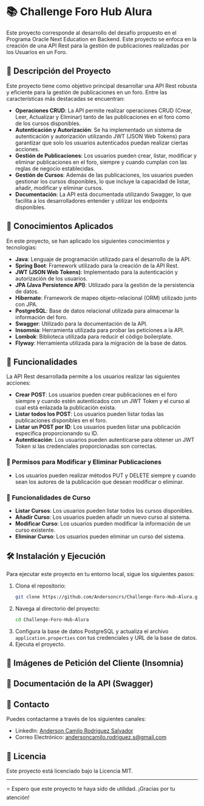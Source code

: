 # 📚 Challenge Foro Hub Alura

Este proyecto corresponde al desarrollo del desafío propuesto en el Programa Oracle Next Education en Backend. Este proyecto se enfoca en la creación de una API Rest para la gestión de publicaciones realizadas por los Usuarios en un Foro.

## 🌟 Descripción del Proyecto

Este proyecto tiene como objetivo principal desarrollar una API Rest robusta y eficiente para la gestión de publicaciones en un foro. Entre las características más destacadas se encuentran:

- **Operaciones CRUD**: La API permite realizar operaciones CRUD (Crear, Leer, Actualizar y Eliminar) tanto de las publicaciones en el foro como de los cursos disponibles.
- **Autenticación y Autorización**: Se ha implementado un sistema de autenticación y autorización utilizando JWT (JSON Web Tokens) para garantizar que solo los usuarios autenticados puedan realizar ciertas acciones.
- **Gestión de Publicaciones**: Los usuarios pueden crear, listar, modificar y eliminar publicaciones en el foro, siempre y cuando cumplan con las reglas de negocio establecidas.
- **Gestión de Cursos**: Además de las publicaciones, los usuarios pueden gestionar los cursos disponibles, lo que incluye la capacidad de listar, añadir, modificar y eliminar cursos.
- **Documentación**: La API está documentada utilizando Swagger, lo que facilita a los desarrolladores entender y utilizar los endpoints disponibles.

## 🌟 Conocimientos Aplicados

En este proyecto, se han aplicado los siguientes conocimientos y tecnologías:

- **Java**: Lenguaje de programación utilizado para el desarrollo de la API.
- **Spring Boot**: Framework utilizado para la creación de la API Rest.
- **JWT (JSON Web Tokens)**: Implementado para la autenticación y autorización de los usuarios.
- **JPA (Java Persistence API)**: Utilizado para la gestión de la persistencia de datos.
- **Hibernate**: Framework de mapeo objeto-relacional (ORM) utilizado junto con JPA.
- **PostgreSQL**: Base de datos relacional utilizada para almacenar la información del foro.
- **Swagger**: Utilizado para la documentación de la API.
- **Insomnia**: Herramienta utilizada para probar las peticiones a la API.
- **Lombok**: Biblioteca utilizada para reducir el código boilerplate.
- **Flyway**: Herramienta utilizada para la migración de la base de datos.

## 🚀 Funcionalidades

La API Rest desarrollada permite a los usuarios realizar las siguientes acciones:

- **Crear POST**: Los usuarios pueden crear publicaciones en el foro siempre y cuando estén autenticados con un JWT Token y el curso al cual está enlazada la publicación exista.
- **Listar todos los POST**: Los usuarios pueden listar todas las publicaciones disponibles en el foro.
- **Listar un POST por ID**: Los usuarios pueden listar una publicación específica proporcionando su ID.
- **Autenticación**: Los usuarios pueden autenticarse para obtener un JWT Token si las credenciales proporcionadas son correctas.

### 📌 Permisos para Modificar y Eliminar Publicaciones

- Los usuarios pueden realizar métodos PUT y DELETE siempre y cuando sean los autores de la publicación que desean modificar o eliminar.

### 🏫 Funcionalidades de Curso

- **Listar Cursos**: Los usuarios pueden listar todos los cursos disponibles.
- **Añadir Curso**: Los usuarios pueden añadir un nuevo curso al sistema.
- **Modificar Curso**: Los usuarios pueden modificar la información de un curso existente.
- **Eliminar Curso**: Los usuarios pueden eliminar un curso del sistema.

## 🛠️ Instalación y Ejecución

Para ejecutar este proyecto en tu entorno local, sigue los siguientes pasos:

1. Clona el repositorio:
   ```sh
   git clone https://github.com/Andersoncrs/Challenge-Foro-Hub-Alura.git
   ```
2. Navega al directorio del proyecto:
   ```sh
   cd Challenge-Foro-Hub-Alura
   ```
3. Configura la base de datos PostgreSQL y actualiza el archivo `application.properties` con tus credenciales y URL de la base de datos.
4. Ejecuta el proyecto.

## 📸 Imágenes de Petición del Cliente (Insomnia)

## 📄 Documentación de la API (Swagger)

## 📢 Contacto

Puedes contactarme a través de los siguientes canales:
- LinkedIn: [Anderson Camilo Rodriguez Salvador](https://www.linkedin.com/in/andersoncrs) 
- Correo Electrónico: andersoncamilo.rodriguez.s@gmail.com

## 📜 Licencia

Este proyecto está licenciado bajo la Licencia MIT.

---

 ⭐ Espero que este proyecto te haya sido de utilidad. ¡Gracias por tu atención! 